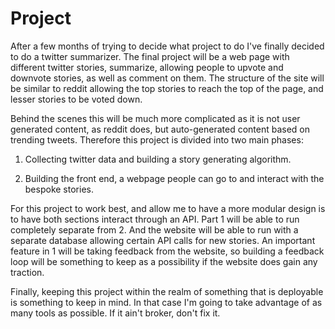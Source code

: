 # Project

After a few months of trying to decide what project to do I've finally
decided to do a twitter summarizer. The final project will be a web
page with different twitter stories, summarize, allowing people to
upvote and downvote stories, as well as comment on them. The structure
of the site will be similar to reddit allowing the top stories to reach
the top of the page, and lesser stories to be voted down.

Behind the scenes this will be much more complicated as it is not user
generated content, as reddit does, but auto-generated content based on
trending tweets. Therefore this project is divided into two main phases:

1. Collecting twitter data and building a story generating algorithm.

2. Building the front end, a webpage people can go to and interact with
   the bespoke stories.

For this project to work best, and allow me to have a more modular
design is to have both sections interact through an API. Part 1 will be
able to run completely separate from 2. And the website will be able
to run with a separate database allowing certain API calls for new
stories. An important feature in 1 will be taking feedback from the
website, so building a feedback loop will be something to keep as a
possibility if the website does gain any traction.

Finally, keeping this project within the realm of something that is
deployable is something to keep in mind. In that case I'm going to take
advantage of as many tools as possible. If it ain't broker, don't fix
it.
